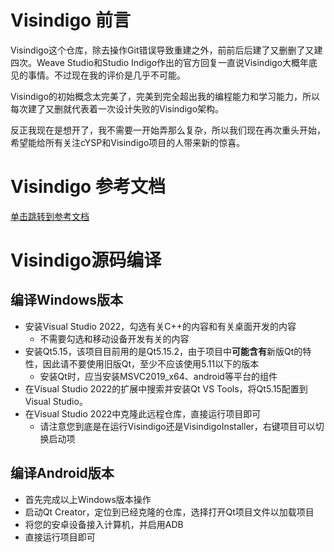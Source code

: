 # Visindigo 前言

Visindigo这个仓库，除去操作Git错误导致重建之外，前前后后建了又删删了又建四次。Weave Studio和Studio Indigo作出的官方回复一直说Visindigo大概年底见的事情。不过现在我的评价是几乎不可能。

Visindigo的初始概念太完美了，完美到完全超出我的编程能力和学习能力，所以每次建了又删就代表着一次设计失败的Visindigo架构。

反正我现在是想开了，我不需要一开始弄那么复杂，所以我们现在再次重头开始，希望能给所有关注cYSP和Visindigo项目的人带来新的惊喜。

# Visindigo 参考文档

[单击跳转到参考文档](https://www.yuque.com/tsingyayin/visindigo)

# Visindigo源码编译
## 编译Windows版本
  * 安装Visual Studio 2022，勾选有关C++的内容和有关桌面开发的内容
    * 不需要勾选和移动设备开发有关的内容
  * 安装Qt5.15，该项目目前用的是Qt5.15.2，由于项目中**可能含有**新版Qt的特性，因此请不要使用旧版Qt，至少不应该使用5.11以下的版本
    * 安装Qt时，应当安装MSVC2019_x64、android等平台的组件
  * 在Visual Studio 2022的扩展中搜索并安装Qt VS Tools，将Qt5.15配置到Visual Studio。
  * 在Visual Studio 2022中克隆此远程仓库，直接运行项目即可
    * 请注意您到底是在运行Visindigo还是VisindigoInstaller，右键项目可以切换启动项
  
## 编译Android版本
  * 首先完成以上Windows版本操作
  * 启动Qt Creator，定位到已经克隆的仓库，选择打开Qt项目文件以加载项目
  * 将您的安卓设备接入计算机，并启用ADB
  * 直接运行项目即可
